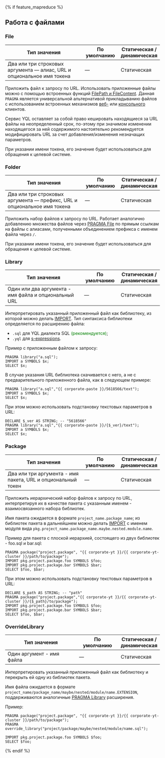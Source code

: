 
{% if feature_mapreduce %}

## Работа с файлами

### File

| Тип значения | По умолчанию | Статическая /<br/>динамическая |
| --- | --- | --- |
| Два или три строковых аргумента — алиас, URL и опциональное имя токена | — | Статическая |

Приложить файл к запросу по URL. Использовать приложенные файлы можно с помощью встроенных функций [FilePath и FileContent](../../../builtins/basic.md#filecontent). Данная `PRAGMA` является универсальной альтернативой прикладыванию файлов с использованием встроенных механизмов [веб-](../../../interfaces/web.md#attach) или [консольного](../../../interfaces/cli.md#attach) клиентов.

Сервис YQL оставляет за собой право кешировать находящиеся за URL файлы на неопределенный срок, по-этому при значимом изменении находящегося за ней содержимого настоятельно рекомендуется модифицировать URL за счет добавления/изменения незначащих параметров.

При указании имени токена, его значение будет использоваться для обращения к целевой системе.

### Folder

| Тип значения | По умолчанию | Статическая /<br/>динамическая |
| --- | --- | --- |
| Два или три строковых аргумента — префикс, URL и опциональное имя токена | — | Статическая |

Приложить набор файлов к запросу по URL. Работает аналогично добавлению множества файлов через [PRAGMA File](#file) по прямым ссылкам на файлы с алиасами, полученными объединением префикса с именем файла через `/`.

При указании имени токена, его значение будет использоваться для обращения к целевой системе.

### Library

| Тип значения | По умолчанию | Статическая /<br/>динамическая |
| --- | --- | --- |
| Один или два аргумента - имя файла и опциональный URL | — | Статическая |

Интерпретировать указанный приложенный файл как библиотеку, из которой можно делать [IMPORT](../../export_import.md). Тип синтаксиса библиотеки определяется по расширению файла:
* `.sql` для YQL диалекта SQL <span style="color: green;">(рекомендуется)</span>;
* `.yql` для [s-expressions](/docs/s_expressions).

Пример с приложенным файлом к запросу:

``` yql
PRAGMA library("a.sql");
IMPORT a SYMBOLS $x;
SELECT $x;
```

В случае указания URL библиотека скачивается с него, а не с предварительного приложенного файла, как в следующем примере:

``` yql
PRAGMA library("a.sql","{{ corporate-paste }}/5618566/text");
IMPORT a SYMBOLS $x;
SELECT $x;
```

При этом можно использовать подстановку текстовых параметров в URL:

``` yql
DECLARE $_ver AS STRING; -- "5618566"
PRAGMA library("a.sql","{{ corporate-paste }}/{$_ver}/text");
IMPORT a SYMBOLS $x;
SELECT $x;
```

### Package

| Тип значения | По умолчанию | Статическая /<br/>динамическая |
| --- | --- | --- |
| Два или три аргумента - имя пакета, URL и опциональный токен | — | Статическая |

Приложить иерархический набор файлов к запросу по URL, интерпретируя их в качестве пакета с указанным именем - взаимосвязанного набора библиотек.

Имя пакета ожидается в формате ``project_name.package_name``; из библиотек пакета в дальнейшнем можно делать [IMPORT](../../export_import.md) с именем модуля вида ``pkg.project_name.package_name.maybe.nested.module.name``.

Пример для пакета с плоской иерархией, состоящего из двух библиотек - foo.sql и bar.sql: 

``` yql
PRAGMA package("project.package", "{{ corporate-yt }}/{{ corporate-yt-cluster }}/path/to/package");
IMPORT pkg.project.package.foo SYMBOLS $foo;
IMPORT pkg.project.package.bar SYMBOLS $bar;
SELECT $foo, $bar;
```

При этом можно использовать подстановку текстовых параметров в URL:

``` yql
DECLARE $_path AS STRING; -- "path"
PRAGMA package("project.package","{{ corporate-yt }}/{{ corporate-yt-cluster }}/{$_path}/to/package");
IMPORT pkg.project.package.foo SYMBOLS $foo;
IMPORT pkg.project.package.bar SYMBOLS $bar;
SELECT $foo, $bar;
```

### OverrideLibrary

| Тип значения | По умолчанию | Статическая /<br/>динамическая |
| --- | --- | --- |
| Один аргумент - имя файла | — | Статическая |

Интерпретировать указанный приложенный файл как библиотеку и перекрыть ей одну из библиотек пакета.

Имя файла ожидается в формате ``project_name/package_name/maybe/nested/module/name.EXTENSION``, поддерживаются аналогичные [PRAGMA Library](#library) расширения.

Пример:

``` yql
PRAGMA package("project.package", "{{ corporate-yt }}/{{ corporate-yt-cluster }}/path/to/package");
PRAGMA override_library("project/package/maybe/nested/module/name.sql");

IMPORT pkg.project.package.foo SYMBOLS $foo;
SELECT $foo;
```

{% endif %}
